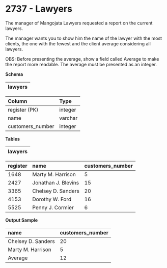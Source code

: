 # 2737 - Lawyers

The manager of Mangojata Lawyers requested a report on the current lawyers.

The manager wants you to show him the name of the lawyer with the most clients, the one with the fewest and the client average considering all lawyers.

OBS: Before presenting the average, show a field called Average to make the report more readable. The average must be presented as an integer.

**Schema**

| lawyers |
|:-------:|

| Column	        | Type    |
|:------------------|:--------|
| register (PK)	    | integer |
| name	            | varchar |
| customers_number	| integer |

**Tables**

| lawyers |
|:-------:|

| register	| name                  | customers_number |
|:----------|:----------------------|:-----------------|
| 1648	    | Marty M. Harrison	    | 5                |
| 2427	    | Jonathan J. Blevins	| 15               |
| 3365	    | Chelsey D. Sanders	| 20               |
| 4153	    | Dorothy W. Ford	    | 16               |
| 5525	    | Penny J. Cormier	    | 6                |

**Output Sample**

| name	                | customers_number |
|:----------------------|:-----------------|
| Chelsey D. Sanders	| 20               |
| Marty M. Harrison	    | 5                |
| Average	            | 12               |